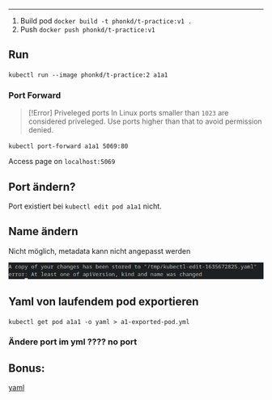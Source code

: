 ****

1. Build pod `docker build -t phonkd/t-practice:v1 .`
2. Push `docker push phonkd/t-practice:v1`


## Run

`kubectl run --image phonkd/t-practice:2 a1a1`

### Port Forward

>[!Error] Priveleged ports
>In Linux ports smaller than `1023` are considered priveleged.
>Use ports higher than that to avoid permission denied.

`kubectl port-forward a1a1 5069:80`

Access page on `localhost:5069`

## Port ändern? 

Port existiert bei `kubectl edit pod a1a1` nicht.


## Name ändern

Nicht möglich, metadata kann nicht angepasst werden

![Pasted image 20230710154255](../../../../../ressources/Pasted%20image%2020230710154255.png)

## Yaml von laufendem pod exportieren

`kubectl get pod a1a1 -o yaml > a1-exported-pod.yml`


### Ändere port im yml ???? no port


## Bonus:

[yaml](https://github.com/phonkd/dockerd/blob/main/docs/Praktische%20Projekte/auftraege/CKAD/aufgaben/a1%20Pods%20and%20edit/a1-exported-pod.yml)